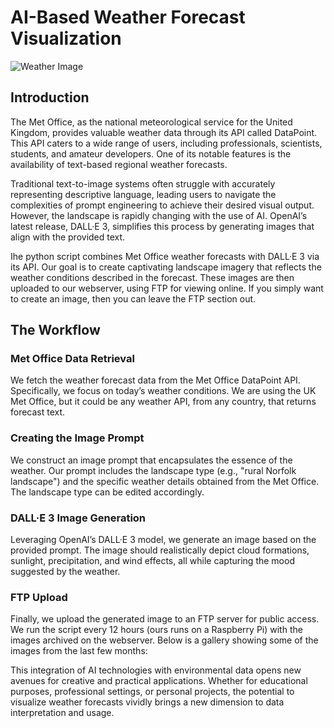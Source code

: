 # AI-Based Weather Forecast Visualization

![Weather Image](https://connected-environments.org/wp-content/uploads/2023/12/image.jpeg_20231216122052.jpeg)


## Introduction

The Met Office, as the national meteorological service for the United Kingdom, provides valuable weather data through its API called DataPoint. This API caters to a wide range of users, including professionals, scientists, students, and amateur developers. One of its notable features is the availability of text-based regional weather forecasts.

Traditional text-to-image systems often struggle with accurately representing descriptive language, leading users to navigate the complexities of prompt engineering to achieve their desired visual output. However, the landscape is rapidly changing with the use of AI. OpenAI’s latest release, DALL·E 3, simplifies this process by generating images that align with the provided text.

Ihe python script combines Met Office weather forecasts with DALL·E 3 via its API. Our goal is to create captivating landscape imagery that reflects the weather conditions described in the forecast. These images are then uploaded to our webserver, using FTP for viewing online. If you simply want to create an image, then you can leave the FTP section out.

## The Workflow

### Met Office Data Retrieval

We fetch the weather forecast data from the Met Office DataPoint API. Specifically, we focus on today’s weather conditions. We are using the UK Met Office, but it could be any weather API, from any country, that returns forecast text.

### Creating the Image Prompt

We construct an image prompt that encapsulates the essence of the weather. Our prompt includes the landscape type (e.g., "rural Norfolk landscape") and the specific weather details obtained from the Met Office. The landscape type can be edited accordingly.

### DALL·E 3 Image Generation

Leveraging OpenAI’s DALL·E 3 model, we generate an image based on the provided prompt. The image should realistically depict cloud formations, sunlight, precipitation, and wind effects, all while capturing the mood suggested by the weather.

### FTP Upload

Finally, we upload the generated image to an FTP server for public access. We run the script every 12 hours (ours runs on a Raspberry Pi) with the images archived on the webserver. Below is a gallery showing some of the images from the last few months:



This integration of AI technologies with environmental data opens new avenues for creative and practical applications. Whether for educational purposes, professional settings, or personal projects, the potential to visualize weather forecasts vividly brings a new dimension to data interpretation and usage.


                                                   
